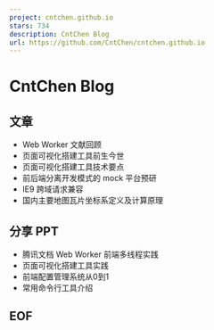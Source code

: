 ```yaml
---
project: cntchen.github.io
stars: 734
description: CntChen Blog
url: https://github.com/CntChen/cntchen.github.io
---
```


CntChen Blog
============

文章
--

-   Web Worker 文献回顾
-   页面可视化搭建工具前生今世
-   页面可视化搭建工具技术要点
-   前后端分离开发模式的 mock 平台预研
-   IE9 跨域请求兼容
-   国内主要地图瓦片坐标系定义及计算原理

分享 PPT
------

-   腾讯文档 Web Worker 前端多线程实践
-   页面可视化搭建工具实践
-   前端配置管理系统从0到1
-   常用命令行工具介绍

EOF
---
